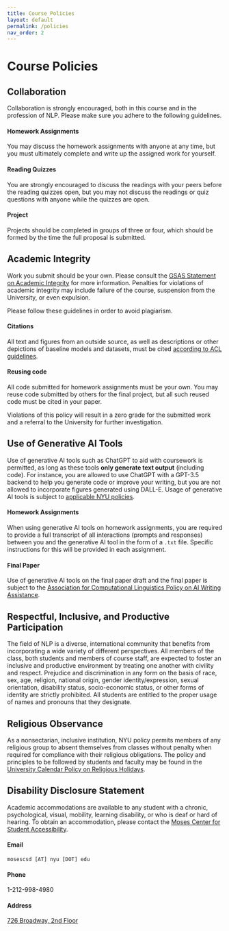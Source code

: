 ```yaml
---
title: Course Policies 
layout: default 
permalink: /policies
nav_order: 2
---
```


# Course Policies

## Collaboration

Collaboration is strongly encouraged, both in this course and in the profession of NLP. Please make sure you adhere to the following guidelines.

#### Homework Assignments

You may discuss the homework assignments with anyone at any time, but you must ultimately complete and write up the assigned work for yourself.

#### Reading Quizzes

You are strongly encouraged to discuss the readings with your peers before the reading quizzes open, but you may not discuss the readings or quiz questions with anyone while the quizzes are open.

#### Project

Projects should be completed in groups of three or four, which should be formed by the time the full proposal is submitted.

## Academic Integrity

Work you submit should be your own. Please consult the [GSAS Statement on Academic Integrity](https://gsas.nyu.edu/about-gsas/policies-and-procedures/gsas-statement-on-academic-integrity.html) for more information. Penalties for violations of academic integrity may include failure of the course, suspension from the University, or even expulsion.

Please follow these guidelines in order to avoid plagiarism.

#### Citations

All text and figures from an outside source, as well as descriptions or other depictions of baseline models and datasets, must be cited [according to ACL guidelines](https://acl-org.github.io/ACLPUB/formatting.html).

#### Reusing code

All code submitted for homework assignments must be your own. You may reuse code submitted by others for the final project, but all such reused code must be cited in your paper.

Violations of this policy will result in a zero grade for the submitted work and a referral to the University for further investigation.

## Use of Generative AI Tools

Use of generative AI tools such as ChatGPT to aid with coursework is permitted, as long as these tools **only generate text output** (including code). For instance, you are allowed to use ChatGPT with a GPT-3.5 backend to help you generate code or improve your writing, but you are not allowed to incorporate figures generated using DALL-E. Usage of generative AI tools is subject to [applicable NYU policies](https://www.nyu.edu/faculty/teaching-and-learning-resources/Student-Learning-with-Generative-AI.html). 

#### Homework Assignments
When using generative AI tools on homework assignments, you are required to provide a full transcript of all interactions (prompts and responses) between you and the generative AI tool in the form of a `.txt` file. Specific instructions for this will be provided in each assignment.

#### Final Paper 
Use of generative AI tools on the final paper draft and the final paper is subject to the [Association for Computational Linguistics Policy on AI Writing Assistance](https://2023.aclweb.org/blog/ACL-2023-policy/).

## Respectful, Inclusive, and Productive Participation

The field of NLP is a diverse, international community that benefits from incorporating a wide variety of different perspectives. All members of the class, both students and members of course staff, are expected to foster an inclusive and productive environment by treating one another with civility and respect. Prejudice and discrimination in any form on the basis of race, sex, age, religion, national origin, gender identity/expression, sexual orientation, disability status, socio-economic status, or other forms of identity are strictly prohibited. All students are entitled to the proper usage of names and pronouns that they designate.

## Religious Observance

As a nonsectarian, inclusive institution, NYU policy permits members of any religious group to absent themselves from classes without penalty when required for compliance with their religious obligations. The policy and principles to be followed by students and faculty may be found in the
[University Calendar Policy on Religious Holidays](https://www.nyu.edu/about/policies-guidelines-compliance/policies-and-guidelines/university-calendar-policy-on-religious-holidays.html).

## Disability Disclosure Statement

Academic accommodations are available to any student with a chronic, psychological, visual, mobility, learning disability, or who is deaf or hard of hearing. To obtain an accommodation, please contact the [Moses Center for Student Accessibility](https://www.nyu.edu/students/communities-and-groups/student-accessibility.html).

#### Email

`mosescsd [AT] nyu [DOT] edu`

#### Phone

1-212-998-4980

#### Address

[726 Broadway, 2nd Floor](https://goo.gl/maps/EZB95VtQvcgs3Xgq8)